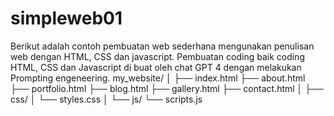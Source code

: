 # simpleweb01
Berikut adalah contoh pembuatan web sederhana mengunakan penulisan web dengan HTML, CSS dan javascript. Pembuatan coding baik coding HTML, CSS dan Javascript di buat oleh chat GPT 4 dengan melakukan Prompting engeneering.
my_website/
│
├── index.html
├── about.html
├── portfolio.html
├── blog.html
├── gallery.html
├── contact.html
│
├── css/
│   └── styles.css
│
└── js/
    └── scripts.js

